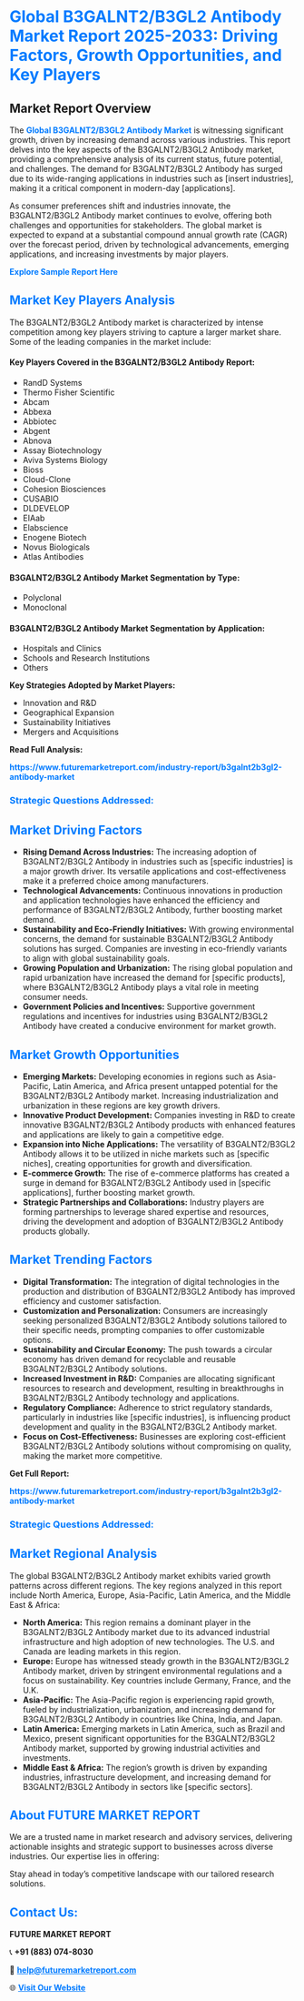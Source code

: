 <h1 style="color: #007BFF;">Global B3GALNT2/B3GL2 Antibody Market Report 2025-2033: Driving Factors, Growth Opportunities, and Key Players</h1>

<section id="overview">
<h2>Market Report Overview</h2>
<p>The <a href="https://www.futuremarketreport.com/industry-report/b3galnt2b3gl2-antibody-market" style="color: #007BFF; text-decoration: none;"><strong>Global B3GALNT2/B3GL2 Antibody Market</strong></a> is witnessing significant growth, driven by increasing demand across various industries. This report delves into the key aspects of the B3GALNT2/B3GL2 Antibody market, providing a comprehensive analysis of its current status, future potential, and challenges. The demand for B3GALNT2/B3GL2 Antibody has surged due to its wide-ranging applications in industries such as [insert industries], making it a critical component in modern-day [applications].</p>
<p>As consumer preferences shift and industries innovate, the B3GALNT2/B3GL2 Antibody market continues to evolve, offering both challenges and opportunities for stakeholders. The global market is expected to expand at a substantial compound annual growth rate (CAGR) over the forecast period, driven by technological advancements, emerging applications, and increasing investments by major players.</p>
</section>

<section id="overview">
<p><a href="https://www.futuremarketreport.com/request-sample/reportId=55974" style="color: #007BFF; text-decoration: none;"><strong>Explore Sample Report Here</strong></a></p>
</section>

<section id="key-players">
<h2 style="color: #007BFF;">Market Key Players Analysis</h2>
<p>The B3GALNT2/B3GL2 Antibody market is characterized by intense competition among key players striving to capture a larger market share. Some of the leading companies in the market include:</p>
<h4>Key Players Covered in the B3GALNT2/B3GL2 Antibody Report:</h4>
<ul><li>RandD Systems</li><li>Thermo Fisher Scientific</li><li>Abcam</li><li>Abbexa</li><li>Abbiotec</li><li>Abgent</li><li>Abnova</li><li>Assay Biotechnology</li><li>Aviva Systems Biology</li><li>Bioss</li><li>Cloud-Clone</li><li>Cohesion Biosciences</li><li>CUSABIO</li><li>DLDEVELOP</li><li>EIAab</li><li>Elabscience</li><li>Enogene Biotech</li><li>Novus Biologicals</li><li>Atlas Antibodies</li></ul>
<h4>B3GALNT2/B3GL2 Antibody Market Segmentation by Type:</h4>
<ul><li>Polyclonal</li><li>Monoclonal</li></ul>

<h4>B3GALNT2/B3GL2 Antibody Market Segmentation by Application:</h4>
<ul><li>Hospitals and Clinics</li><li>Schools and Research Institutions</li><li>Others</li></ul>
<p><strong>Key Strategies Adopted by Market Players:</strong></p>
<ul>
<li>Innovation and R&D</li>
<li>Geographical Expansion</li>
<li>Sustainability Initiatives</li>
<li>Mergers and Acquisitions</li>
</ul>
</section>

<section>
<p><strong>Read Full Analysis: </strong></p><a href="https://www.futuremarketreport.com/industry-report/b3galnt2b3gl2-antibody-market" style="color: #007BFF; text-decoration: none;"><strong>https://www.futuremarketreport.com/industry-report/b3galnt2b3gl2-antibody-market</strong></a>
<h3 style="color: #007BFF;">Strategic Questions Addressed:</h3>
</section>

<section id="driving-factors">
<h2 style="color: #007BFF;">Market Driving Factors</h2>
<ul>
<li><strong>Rising Demand Across Industries:</strong> The increasing adoption of B3GALNT2/B3GL2 Antibody in industries such as [specific industries] is a major growth driver. Its versatile applications and cost-effectiveness make it a preferred choice among manufacturers.</li>
<li><strong>Technological Advancements:</strong> Continuous innovations in production and application technologies have enhanced the efficiency and performance of B3GALNT2/B3GL2 Antibody, further boosting market demand.</li>
<li><strong>Sustainability and Eco-Friendly Initiatives:</strong> With growing environmental concerns, the demand for sustainable B3GALNT2/B3GL2 Antibody solutions has surged. Companies are investing in eco-friendly variants to align with global sustainability goals.</li>
<li><strong>Growing Population and Urbanization:</strong> The rising global population and rapid urbanization have increased the demand for [specific products], where B3GALNT2/B3GL2 Antibody plays a vital role in meeting consumer needs.</li>
<li><strong>Government Policies and Incentives:</strong> Supportive government regulations and incentives for industries using B3GALNT2/B3GL2 Antibody have created a conducive environment for market growth.</li>
</ul>
</section>

<section id="growth-opportunities">
<h2 style="color: #007BFF;">Market Growth Opportunities</h2>
<ul>
<li><strong>Emerging Markets:</strong> Developing economies in regions such as Asia-Pacific, Latin America, and Africa present untapped potential for the B3GALNT2/B3GL2 Antibody market. Increasing industrialization and urbanization in these regions are key growth drivers.</li>
<li><strong>Innovative Product Development:</strong> Companies investing in R&D to create innovative B3GALNT2/B3GL2 Antibody products with enhanced features and applications are likely to gain a competitive edge.</li>
<li><strong>Expansion into Niche Applications:</strong> The versatility of B3GALNT2/B3GL2 Antibody allows it to be utilized in niche markets such as [specific niches], creating opportunities for growth and diversification.</li>
<li><strong>E-commerce Growth:</strong> The rise of e-commerce platforms has created a surge in demand for B3GALNT2/B3GL2 Antibody used in [specific applications], further boosting market growth.</li>
<li><strong>Strategic Partnerships and Collaborations:</strong> Industry players are forming partnerships to leverage shared expertise and resources, driving the development and adoption of B3GALNT2/B3GL2 Antibody products globally.</li>
</ul>
</section>

<section id="trending-factors">
<h2 style="color: #007BFF;">Market Trending Factors</h2>
<ul>
<li><strong>Digital Transformation:</strong> The integration of digital technologies in the production and distribution of B3GALNT2/B3GL2 Antibody has improved efficiency and customer satisfaction.</li>
<li><strong>Customization and Personalization:</strong> Consumers are increasingly seeking personalized B3GALNT2/B3GL2 Antibody solutions tailored to their specific needs, prompting companies to offer customizable options.</li>
<li><strong>Sustainability and Circular Economy:</strong> The push towards a circular economy has driven demand for recyclable and reusable B3GALNT2/B3GL2 Antibody solutions.</li>
<li><strong>Increased Investment in R&D:</strong> Companies are allocating significant resources to research and development, resulting in breakthroughs in B3GALNT2/B3GL2 Antibody technology and applications.</li>
<li><strong>Regulatory Compliance:</strong> Adherence to strict regulatory standards, particularly in industries like [specific industries], is influencing product development and quality in the B3GALNT2/B3GL2 Antibody market.</li>
<li><strong>Focus on Cost-Effectiveness:</strong> Businesses are exploring cost-efficient B3GALNT2/B3GL2 Antibody solutions without compromising on quality, making the market more competitive.</li>
</ul>
</section>

<section>
<p><strong>Get Full Report: </strong></p><a href="https://www.futuremarketreport.com/industry-report/b3galnt2b3gl2-antibody-market" style="color: #007BFF; text-decoration: none;"><strong>https://www.futuremarketreport.com/industry-report/b3galnt2b3gl2-antibody-market</strong></a>
<h3 style="color: #007BFF;">Strategic Questions Addressed:</h3>
</section>


<section id="regional-analysis">
<h2 style="color: #007BFF;">Market Regional Analysis</h2>
<p>The global B3GALNT2/B3GL2 Antibody market exhibits varied growth patterns across different regions. The key regions analyzed in this report include North America, Europe, Asia-Pacific, Latin America, and the Middle East & Africa:</p>
<ul>
<li><strong>North America:</strong> This region remains a dominant player in the B3GALNT2/B3GL2 Antibody market due to its advanced industrial infrastructure and high adoption of new technologies. The U.S. and Canada are leading markets in this region.</li>
<li><strong>Europe:</strong> Europe has witnessed steady growth in the B3GALNT2/B3GL2 Antibody market, driven by stringent environmental regulations and a focus on sustainability. Key countries include Germany, France, and the U.K.</li>
<li><strong>Asia-Pacific:</strong> The Asia-Pacific region is experiencing rapid growth, fueled by industrialization, urbanization, and increasing demand for B3GALNT2/B3GL2 Antibody in countries like China, India, and Japan.</li>
<li><strong>Latin America:</strong> Emerging markets in Latin America, such as Brazil and Mexico, present significant opportunities for the B3GALNT2/B3GL2 Antibody market, supported by growing industrial activities and investments.</li>
<li><strong>Middle East & Africa:</strong> The region’s growth is driven by expanding industries, infrastructure development, and increasing demand for B3GALNT2/B3GL2 Antibody in sectors like [specific sectors].</li>
</ul>
</section>

<footer>
<h2 style="color: #007BFF;">About FUTURE MARKET REPORT</h2>
<p>We are a trusted name in market research and advisory services, delivering actionable insights and strategic support to businesses across diverse industries. Our expertise lies in offering:</p>

<p>Stay ahead in today’s competitive landscape with our tailored research solutions.</p>

<h2 style="color: #007BFF;">Contact Us:</h2>
<p><strong>FUTURE MARKET REPORT</strong></p>
<p>📞 <strong>+91 (883) 074-8030</strong></p>
<p>📧 <strong><a href="mailto:help@futuremarketreport.com" style="color: #007BFF;">help@futuremarketreport.com</a></strong></p>
<p>🌐 <strong><a href="https://www.futuremarketreport.com/" style="color: #007BFF;">Visit Our Website</a></strong></p>
</footer>